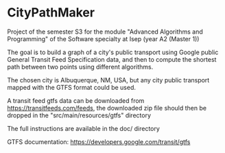# CityPathMaker

Project of the semester S3 for the module "Advanced Algorithms and Programming" of the Software specialty at Isep (year A2 (Master 1))

The goal is to build a graph of a city's public transport using Google public General Transit Feed Specification data, and then to compute the shortest path between two points using different algorithms.

The chosen city is Albuquerque, NM, USA, but any city public transport mapped with the GTFS format could be used.

A transit feed gtfs data can be downloaded from https://transitfeeds.com/feeds, the downloaded zip file should then be dropped in the "src/main/resources/gtfs" directory

The full instructions are available in the doc/ directory


GTFS documentation: https://developers.google.com/transit/gtfs